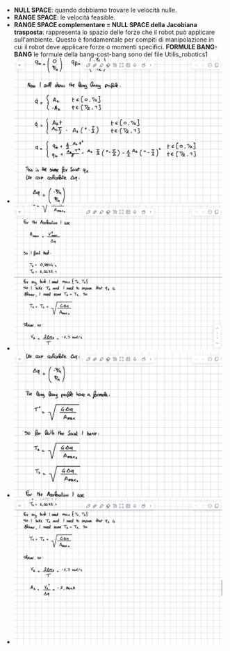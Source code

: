 - **NULL SPACE**: quando dobbiamo trovare le velocità nulle.
- **RANGE SPACE**: le velocità feasible.
- **RANGE SPACE complementare = NULL SPACE della Jacobiana trasposta**: rappresenta lo spazio delle forze che il robot può applicare sull'ambiente. Questo è fondamentale per compiti di manipolazione in cui il robot deve applicare forze o momenti specifici.
**FORMULE BANG-BANG**
le formule della bang-cost-bang sono del file Utilis_robotics1
- ![Alt text](Utils/immagini_formule/bang_bang_I.jpg)
- ![Alt text](Utils/immagini_formule/bang_bang_II.jpg)
- ![Alt text](Utils/immagini_formule/bang_bang_III.jpg)
- ![Alt text](Utils/immagini_formule/bang_bang_VI.jpg)
